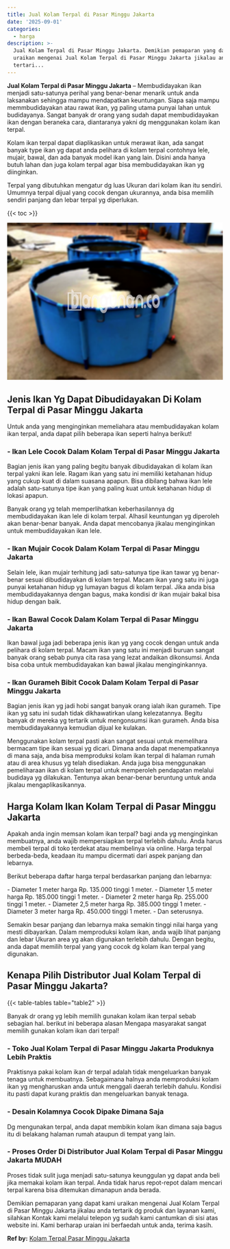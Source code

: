 ```yaml
---
title: Jual Kolam Terpal di Pasar Minggu Jakarta
date: '2025-09-01'
categories:
  - harga
description: >-
  Jual Kolam Terpal di Pasar Minggu Jakarta. Demikian pemaparan yang dapat kami
  uraikan mengenai Jual Kolam Terpal di Pasar Minggu Jakarta jikalau anda
  tertari...
---
```


**Jual Kolam Terpal di Pasar Minggu Jakarta** – Membudidayakan ikan menjadi satu-satunya perihal yang benar-benar menarik untuk anda laksanakan sehingga mampu mendapatkan keuntungan. Siapa saja mampu memmbudidayakan atau rawat ikan, yg paling utama punyai lahan untuk budidayanya. Sangat banyak dr orang yang sudah dapat membudidayakan ikan dengan beraneka cara, diantaranya yakni dg menggunakan kolam ikan terpal.

Kolam ikan terpal dapat diaplikasikan untuk merawat ikan, ada sangat banyak type ikan yg dapat anda pelihara di kolam terpal contohnya lele, mujair, bawal, dan ada banyak model ikan yang lain. Disini anda hanya butuh lahan dan juga kolam terpal agar bisa membudidayakan ikan yg diinginkan.

Terpal yang dibutuhkan mengatur dg luas Ukuran dari kolam ikan itu sendiri. Umumnya terpal dijual yang cocok dengan ukurannya, anda bisa memilih sendiri panjang dan lebar terpal yg diperlukan.

{{< toc >}}

![Jual Kolam Terpal di Pasar Minggu Jakarta](/images/jual-kolam-terpal-18.png)

## Jenis Ikan Yg Dapat Dibudidayakan Di Kolam Terpal di Pasar Minggu Jakarta

Untuk anda yang menginginkan memeliahara atau membudidayakan kolam ikan terpal, anda dapat pilih beberapa ikan seperti halnya berikut!

### \- Ikan Lele Cocok Dalam Kolam Terpal di Pasar Minggu Jakarta

Bagian jenis ikan yang paling begitu banyak dibudidayakan di kolam ikan terpal yakni ikan lele. Ragam ikan yang satu ini memiliki ketahanan hidup yang cukup kuat di dalam suasana apapun. Bisa dibilang bahwa ikan lele adalah satu-satunya tipe ikan yang paling kuat untuk ketahanan hidup di lokasi apapun.

Banyak orang yg telah memperlihatkan keberhasilannya dg membudidayakan ikan lele di kolam terpal. Alhasil keuntungan yg diperoleh akan benar-benar banyak. Anda dapat mencobanya jikalau menginginkan untuk membudidayakan ikan lele.

### \- Ikan Mujair Cocok Dalam Kolam Terpal di Pasar Minggu Jakarta

Selain lele, ikan mujair terhitung jadi satu-satunya tipe ikan tawar yg benar-benar sesuai dibudidayakan di kolam terpal. Macam ikan yang satu ini juga punyai ketahanan hidup yg lumayan bagus di kolam terpal. Jika anda bisa membudidayakannya dengan bagus, maka kondisi dr ikan mujair bakal bisa hidup dengan baik.

### \- Ikan Bawal Cocok Dalam Kolam Terpal di Pasar Minggu Jakarta

Ikan bawal juga jadi beberapa jenis ikan yg yang cocok dengan untuk anda pelihara di kolam terpal. Macam ikan yang satu ini menjadi buruan sangat banyak orang sebab punya cita rasa yang lezat andaikan dikonsumsi. Anda bisa coba untuk membudidayakan kan bawal jikalau menginginkannya.

### \- Ikan Gurameh Bibit Cocok Dalam Kolam Terpal di Pasar Minggu Jakarta

Bagian jenis ikan yg jadi hobi sangat banyak orang ialah ikan gurameh. Tipe ikan yg satu ini sudah tidak dikhawatirkan ulang kelezatannya. Begitu banyak dr mereka yg tertarik untuk mengonsumsi ikan gurameh. Anda bisa membudidayakannya kemudian dijual ke kulakan.

Menggunakan kolam terpal pasti akan sangat sesuai untuk memelihara bermacam tipe ikan sesuai yg dicari. Dimana anda dapat menempatkannya di mana saja, anda bisa memproduksi kolam ikan terpal di halaman rumah atau di area khusus yg telah disediakan. Anda juga bisa menggunakan pemeliharaan ikan di kolam terpal untuk memperoleh pendapatan melalui budidaya yg dilakukan. Tentunya akan benar-benar beruntung untuk anda jikalau mengaplikasikannya.

## Harga Kolam Ikan Kolam Terpal di Pasar Minggu Jakarta

Apakah anda ingin memsan kolam ikan terpal? bagi anda yg menginginkan membuatnya, anda wajib mempersiapkan terpal terlebih dahulu. Anda harus membeli terpal di toko terdekat atau membelinya via online. Harga terpal berbeda-beda, keadaan itu mampu dicermati dari aspek panjang dan lebarnya.

Berikut beberapa daftar harga terpal berdasarkan panjang dan lebarnya:

\- Diameter 1 meter harga Rp. 135.000 tinggi 1 meter. - Diameter 1,5 meter harga Rp. 185.000 tinggi 1 meter. - Diameter 2 meter harga Rp. 255.000 tinggi 1 meter. - Diameter 2,5 meter harga Rp. 385.000 tinggi 1 meter. - Diameter 3 meter harga Rp. 450.000 tinggi 1 meter. - Dan seterusnya.

Semakin besar panjang dan lebarnya maka semakin tinggi nilai harga yang mesti dibayarkan. Dalam memproduksi kolam ikan, anda wajib lihat panjang dan lebar Ukuran area yg akan digunakan terlebih dahulu. Dengan begitu, anda dapat memilih terpal yang yang cocok dg kolam ikan terpal yang digunakan.

## Kenapa Pilih Distributor Jual Kolam Terpal di Pasar Minggu Jakarta?

{{< table-tables table="table2" >}}

Banyak dr orang yg lebih memilih gunakan kolam ikan terpal sebab sebagian hal. berikut ini beberapa alasan Mengapa masyarakat sangat memilih gunakan kolam ikan dari terpal!

### \- Toko Jual Kolam Terpal di Pasar Minggu Jakarta Produknya Lebih Praktis

Praktisnya pakai kolam ikan dr terpal adalah tidak mengeluarkan banyak tenaga untuk membuatnya. Sebagaimana halnya anda memproduksi kolam ikan yg mengharuskan anda untuk menggali daerah terlebih dahulu. Kondisi itu pasti dapat kurang praktis dan mengeluarkan banyak tenaga.

### \- Desain Kolamnya Cocok Dipake Dimana Saja

Dg mengunakan terpal, anda dapat membikin kolam ikan dimana saja bagus itu di belakang halaman rumah ataupun di tempat yang lain.

### \- Proses Order Di Distributor Jual Kolam Terpal di Pasar Minggu Jakarta MUDAH

Proses tidak sulit juga menjadi satu-satunya keunggulan yg dapat anda beli jika memakai kolam ikan terpal. Anda tidak harus repot-repot dalam mencari terpal karena bisa ditemukan dimanapun anda berada.

Demikian pemaparan yang dapat kami uraikan mengenai Jual Kolam Terpal di Pasar Minggu Jakarta jikalau anda tertarik dg produk dan layanan kami, silahkan Kontak kami melalui telepon yg sudah kami cantumkan di sisi atas website ini. Kami berharap uraian ini berfaedah untuk anda, terima kasih.

**Ref by:** [Kolam Terpal Pasar Minggu Jakarta](https://id.wikipedia.org/wiki/Kolam)
